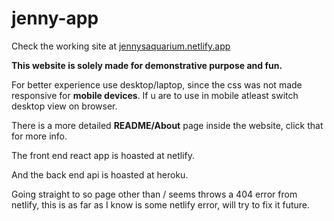 # jenny-app
Check the working site at [jennysaquarium.netlify.app](https://jennysaquarium.netlify.app)

**This website is solely made for demonstrative purpose and fun.**

For better experience use desktop/laptop, since the css was not made responsive for **mobile devices**. If u are to use in mobile atleast switch desktop view on browser.

There is a more detailed **README/About** page inside the website, click that for more info.

The front end react app is hoasted at netlify.

And the back end api is hoasted at heroku.

Going straight to so page other than / seems throws a 404 error from netlify, this is as far as I know is some netlify error, will try to fix it future.
